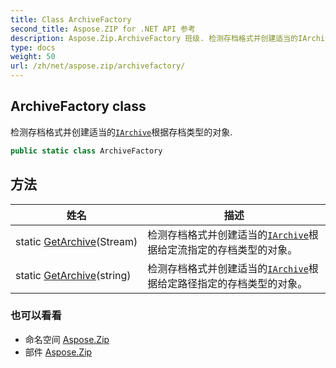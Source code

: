```yaml
---
title: Class ArchiveFactory
second_title: Aspose.ZIP for .NET API 参考
description: Aspose.Zip.ArchiveFactory 班级. 检测存档格式并创建适当的IArchive根据存档类型的对象.
type: docs
weight: 50
url: /zh/net/aspose.zip/archivefactory/
---
```

## ArchiveFactory class

检测存档格式并创建适当的[`IArchive`](../iarchive/)根据存档类型的对象.

```csharp
public static class ArchiveFactory
```

## 方法

| 姓名 | 描述 |
| --- | --- |
| static [GetArchive](../../aspose.zip/archivefactory/getarchive/#getarchive)(Stream) | 检测存档格式并创建适当的[`IArchive`](../iarchive/)根据给定流指定的存档类型的对象。 |
| static [GetArchive](../../aspose.zip/archivefactory/getarchive/#getarchive_1)(string) | 检测存档格式并创建适当的[`IArchive`](../iarchive/)根据给定路径指定的存档类型的对象。 |

### 也可以看看

* 命名空间 [Aspose.Zip](../../aspose.zip/)
* 部件 [Aspose.Zip](../../)



